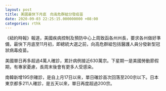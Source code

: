 ```yaml
---
layout: post
title: 美國最快下月底　向高危群組分發疫苗
date: 2020-09-03 22:25:15.000000000 +08:00
categories: rthk
---
```


《紐約時報》報道，美國疾病控制及預防中心上周致函各州州長，要求各州做好準備，最快下月底至11月初，即總統大選之前，向高危群組包括醫護人員分發新型冠狀病毒疫苗。

美國單日再多超過4萬人確診，累計病例接近630萬宗。下星期一是美國勞動節假期，有專家憂慮，長周末後會有更多人受感染。

南韓新增195宗確診，是自上月17日以來，單日確診首次回落至200宗以下。日本東京都多211人確診，是五天以來，單日再度超過200宗。
